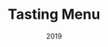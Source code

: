 ---
layout: ../../layouts/ProjectPage.astro
title: Tasting Menu
roles: ["Game Developer"]
role: Game Developer
date: 2019
tech: ["Blender", "Unity"]
summary: A local multiplayer game, where you compete with your friends in small mini-games
shortText: I made this game together with my group when studying game design. It was here that my good friend Mikkel helped me dive into the intricacies of Unity, and ... springjoints. Behind hte curtain the player only controls the position of spring-joints. 
cover: "tm_cover"
order: 25
applinks: 
  - name: "Itch"
    link: "https://alfenhose.itch.io/tasting-menu"


mainMediaName: "Trailer for the game" 
mainMediaLink: "https://www.youtube.com/embed/F0zaBcldoEY"
mainMediaType: "youtube"

media:
  - title: "See what sticks"
    text: "In this project, we all created a ton of minigames. Around 50% of them were fun. The rest went into the bin. I think there is around nine different mini-games, and a cool menu, where you can select how many games you want to play. It also has controller support"
    paths: [ "tm_wine", "tm_ketchup","tm_rat", "tm_meatball", "tm_cake", "tm_clean_hands"]

---